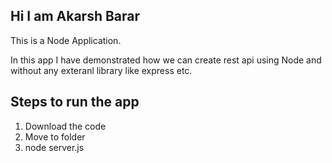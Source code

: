 ## Hi I am Akarsh Barar

This is a Node Application.

In this app I  have demonstrated how we can create rest api using Node and without any exteranl library like express etc.

## Steps to run the app
1. Download the code
2. Move to folder
3. node server.js